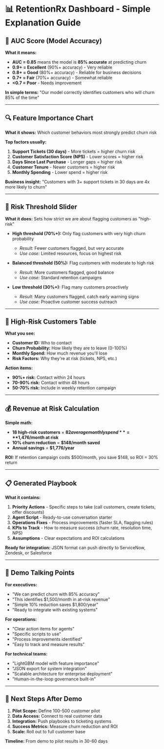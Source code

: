 # 📊 RetentionRx Dashboard - Simple Explanation Guide

## 🎯 **AUC Score (Model Accuracy)**

**What it means:**
- **AUC = 0.85** means the model is **85% accurate** at predicting churn
- **0.9+ = Excellent** (90%+ accuracy) - Very reliable
- **0.8+ = Good** (80%+ accuracy) - Reliable for business decisions  
- **0.7+ = Fair** (70%+ accuracy) - Somewhat reliable
- **<0.7 = Poor** - Needs improvement

**In simple terms:** "Our model correctly identifies customers who will churn 85% of the time"

---

## 🔍 **Feature Importance Chart**

**What it shows:** Which customer behaviors most strongly predict churn risk

**Top factors usually:**
1. **Support Tickets (30 days)** - More tickets = higher churn risk
2. **Customer Satisfaction Score (NPS)** - Lower scores = higher risk
3. **Days Since Last Purchase** - Longer gaps = higher risk
4. **Customer Tenure** - Newer customers = higher risk
5. **Monthly Spending** - Lower spend = higher risk

**Business insight:** "Customers with 3+ support tickets in 30 days are 4x more likely to churn"

---

## 🎯 **Risk Threshold Slider**

**What it does:** Sets how strict we are about flagging customers as "high-risk"

- **High threshold (70%+):** Only flag customers with very high churn probability
  - *Result:* Fewer customers flagged, but very accurate
  - *Use case:* Limited resources, focus on highest risk

- **Balanced threshold (50%):** Flag customers with moderate to high risk
  - *Result:* More customers flagged, good balance
  - *Use case:* Standard retention campaigns

- **Low threshold (30%+):** Flag many customers proactively
  - *Result:* Many customers flagged, catch early warning signs
  - *Use case:* Proactive customer success outreach

---

## 🚨 **High-Risk Customers Table**

**What you see:**
- **Customer ID:** Who to contact
- **Churn Probability:** How likely they are to leave (0-100%)
- **Monthly Spend:** How much revenue you'll lose
- **Risk Factors:** Why they're at risk (tickets, NPS, etc.)

**Action items:**
- **90%+ risk:** Contact within 24 hours
- **70-90% risk:** Contact within 48 hours  
- **50-70% risk:** Include in weekly retention campaign

---

## 💰 **Revenue at Risk Calculation**

**Simple math:**
- **18 high-risk customers** × **$82 average monthly spend** = **$1,476/month at risk**
- **10% churn reduction** = **$148/month saved**
- **Annual savings** = **$1,776/year**

**ROI:** If retention campaign costs $500/month, you save $148, so ROI = 30% return

---

## 📋 **Generated Playbook**

**What it contains:**
1. **Priority Actions** - Specific steps to take (call customers, create tickets, offer discounts)
2. **Agent Script** - Ready-to-use conversation starter
3. **Operations Fixes** - Process improvements (faster SLA, flagging rules)
4. **KPIs to Track** - How to measure success (churn rate, resolution time, NPS)
5. **Assumptions** - Clear expectations and ROI calculations

**Ready for integration:** JSON format can push directly to ServiceNow, Zendesk, or Salesforce

---

## 🎯 **Demo Talking Points**

**For executives:**
- "We can predict churn with 85% accuracy"
- "This identifies $1,500/month in at-risk revenue"
- "Simple 10% reduction saves $1,800/year"
- "Ready to integrate with existing systems"

**For operations:**
- "Clear action items for agents"
- "Specific scripts to use"
- "Process improvements identified"
- "Easy to track and measure results"

**For technical teams:**
- "LightGBM model with feature importance"
- "JSON export for system integration"
- "Scalable architecture for enterprise deployment"
- "Human-in-the-loop governance built-in"

---

## 🚀 **Next Steps After Demo**

1. **Pilot Scope:** Define 100-500 customer pilot
2. **Data Access:** Connect to real customer data
3. **Integration:** Push playbooks to ticketing systems
4. **Success Metrics:** Measure churn reduction and ROI
5. **Scale:** Roll out to full customer base

**Timeline:** From demo to pilot results in 30-60 days
